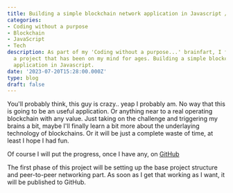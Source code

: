 ```yaml
---
title: Building a simple blockchain network application in Javascript / NodeJS
categories:
- Coding without a purpose
- Blockchain
- JavaScript
- Tech
description: As part of my 'Coding without a purpose...' brainfart, I finally started
  a project that has been on my mind for ages. Building a simple blockchain network
  application in Javascript.
date: '2023-07-20T15:28:00.000Z'
type: blog
draft: false
---
```

You'll probably think, this guy is crazy.. yeap I probably am. No way that this is going to be an useful application. Or anything near to a real operating blockchain with any value. Just taking on the challenge and triggering my brains a bit, maybe I'll finally learn a bit more about the underlaying technology of blockchains. Or it will be just a complete waste of time, at least I hope I had fun.

Of course I will put the progress, once I have any, on [GitHub](https://github.com/jeroenvanwissen/blockchain-js "GitHub")

The first phase of this project will be setting up the base project structure and peer-to-peer networking part. As soon as I get that working as I want, it will be published to GitHub.
